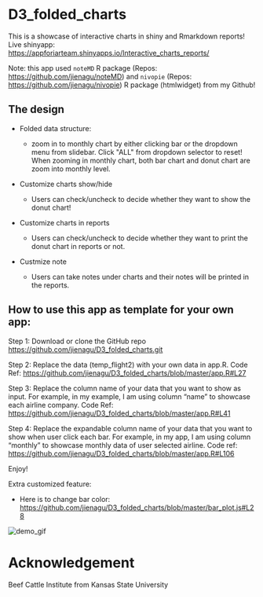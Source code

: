 # D3_folded_charts
This is a showcase of interactive charts in shiny and Rmarkdown reports! Live shinyapp: https://appforiarteam.shinyapps.io/Interactive_charts_reports/ 

Note: this app used `noteMD` R package (Repos: https://github.com/jienagu/noteMD) and `nivopie` (Repos: https://github.com/jienagu/nivopie) R package (htmlwidget) from my Github! 

## The design 

* Folded data structure:  
  - zoom in to monthly chart by either clicking bar or the dropdown menu from slidebar. Click "ALL" from dropdown selector to reset! When zooming in monthly chart, both bar chart and donut chart are zoom into monthly level.

* Customize charts show/hide 
  - Users can check/uncheck to decide whether they want to show the donut chart!

* Customize charts in reports
  - Users can check/uncheck to decide whether they want to print the donut chart in reports or not.

* Custmize note
  - Users can take notes under charts and their notes will be printed in the reports. 
  
## How to use this app as template for your own app:

Step 1:
Download or clone the GitHub repo https://github.com/jienagu/D3_folded_charts.git

Step 2:
Replace the data (temp_flight2) with your own data in app.R. Code Ref: https://github.com/jienagu/D3_folded_charts/blob/master/app.R#L27

Step 3:
Replace the column name of your data that you want to show as input. For example, in my example, I am using column “name” to showcase each airline company. Code Ref: https://github.com/jienagu/D3_folded_charts/blob/master/app.R#L41 

Step 4:
Replace the expandable column name of your data that you want to show when user click each bar. For example, in my app, I am using column “monthly” to showcase monthly data of user selected airline. Code ref: https://github.com/jienagu/D3_folded_charts/blob/master/app.R#L106 

Enjoy! 

Extra customized feature:
* Here is to change bar color: https://github.com/jienagu/D3_folded_charts/blob/master/bar_plot.js#L28 



![demo_gif](demo.gif)

# Acknowledgement
Beef Cattle Institute from Kansas State University

